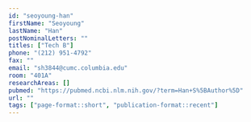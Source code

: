 ```yaml
---
id: "seoyoung-han"
firstName: "Seoyoung"
lastName: "Han"
postNominalLetters: ""
titles: ["Tech B"]
phone: "(212) 951-4792"
fax: ""
email: "sh3844@cumc.columbia.edu"
room: "401A"
researchAreas: []
pubmed: "https://pubmed.ncbi.nlm.nih.gov/?term=Han+S%5BAuthor%5D"
url: ""
tags: ["page-format::short", "publication-format::recent"]
---
```

